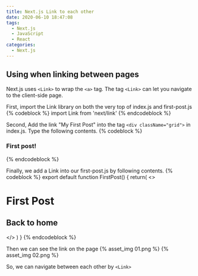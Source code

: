 ```yaml
---
title: Next.js Link to each other
date: 2020-06-10 18:47:08
tags:
  - Next.js
  - JavaScript
  - React
categories:
  - Next.js
---
```


## Using <Link> when linking between pages

<!-- More -->

Next.js uses ```<Link>``` to wrap the ```<a>``` tag. The tag ```<Link>``` can let you navigate to the client-side page.

First, import the Link library on both the very top of index.js and first-post.js
{% codeblock %}
import Link from 'next/link'
{% endcodeblock %}

Second, Add the link "My First Post" into the tag ```<div className="grid">``` in index.js. Type the following contents.
{% codeblock %}
<Link href="/posts/first-post"><a className="card"><h3>First post!</h3></a></Link>
{% endcodeblock %}

Finally, we add a Link into our first-post.js by following contents.
{% codeblock %}
export default function FirstPost() {
    return(
     <>
      <h1>First Post</h1>
     <h2>
         <Link href="/">
           <a>Back to home</a>
         </Link>
       </h2>
     </>
    )
  }
{% endcodeblock %}

Then we can see the link on the page
{% asset_img 01.png %}
{% asset_img 02.png %}

So, we can navigate between each other by ```<Link>```